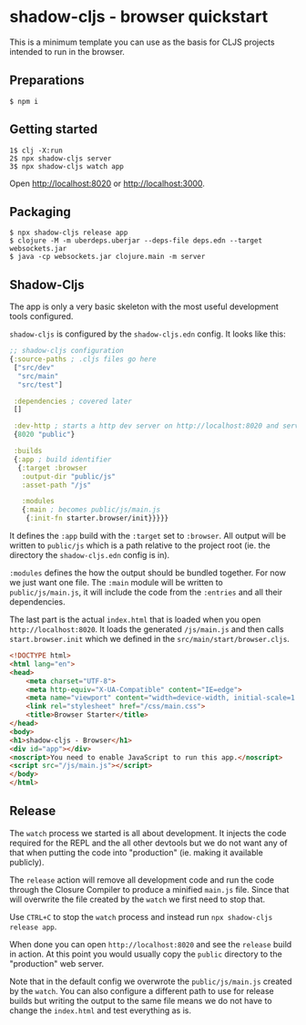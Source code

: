 # shadow-cljs - browser quickstart

This is a minimum template you can use as the basis for CLJS projects intended to run in the browser.

## Preparations

    $ npm i

## Getting started

    1$ clj -X:run
    2$ npx shadow-cljs server
    3$ npx shadow-cljs watch app

Open [http://localhost:8020](http://localhost:8020) or [http://localhost:3000](http://localhost:3000). 

## Packaging

    $ npx shadow-cljs release app
    $ clojure -M -m uberdeps.uberjar --deps-file deps.edn --target websockets.jar
    $ java -cp websockets.jar clojure.main -m server

## Shadow-Cljs

The app is only a very basic skeleton with the most useful development tools configured.

`shadow-cljs` is configured by the `shadow-cljs.edn` config. It looks like this:

```clojure
;; shadow-cljs configuration
{:source-paths ; .cljs files go here
 ["src/dev"
  "src/main"
  "src/test"] 

 :dependencies ; covered later
 [] 

 :dev-http ; starts a http dev server on http://localhost:8020 and serves `public`
 {8020 "public"}

 :builds
 {:app ; build identifier
  {:target :browser
   :output-dir "public/js"
   :asset-path "/js"

   :modules
   {:main ; becomes public/js/main.js
    {:init-fn starter.browser/init}}}}}

```

It defines the `:app` build with the `:target` set to `:browser`. All output will be written to `public/js` which is a path relative to the project root (ie. the directory the `shadow-cljs.edn` config is in).

`:modules` defines the how the output should be bundled together. For now we just want one file. The `:main` module will be written to `public/js/main.js`, it will include the code from the `:entries` and all their dependencies.

The last part is the actual `index.html` that is loaded when you open `http://localhost:8020`. It loads the generated `/js/main.js` and then calls `start.browser.init` which we defined in the `src/main/start/browser.cljs`.

```html
<!DOCTYPE html>
<html lang="en">
<head>
    <meta charset="UTF-8">
    <meta http-equiv="X-UA-Compatible" content="IE=edge">
    <meta name="viewport" content="width=device-width, initial-scale=1.0">
    <link rel="stylesheet" href="/css/main.css">
    <title>Browser Starter</title>
</head>
<body>
<h1>shadow-cljs - Browser</h1>
<div id="app"></div>
<noscript>You need to enable JavaScript to run this app.</noscript>
<script src="/js/main.js"></script>
</body>
</html>
```

## Release

The `watch` process we started is all about development. It injects the code required for the REPL and the all other devtools but we do not want any of that when putting the code into "production" (ie. making it available publicly).

The `release` action will remove all development code and run the code through the Closure Compiler to produce a minified `main.js` file. Since that will overwrite the file created by the `watch` we first need to stop that.

Use `CTRL+C` to stop the `watch` process and instead run `npx shadow-cljs release app`.

When done you can open `http://localhost:8020` and see the `release` build in action. At this point you would usually copy the `public` directory to the "production" web server.

Note that in the default config we overwrote the `public/js/main.js` created by the `watch`. You can also configure a different path to use for release builds but writing the output to the same file means we do not have to change the `index.html` and test everything as is.

